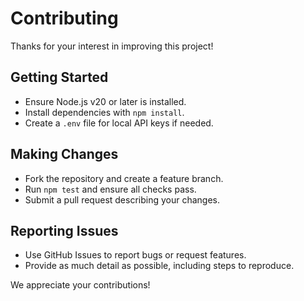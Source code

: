 # Contributing

Thanks for your interest in improving this project!

## Getting Started
- Ensure Node.js v20 or later is installed.
- Install dependencies with `npm install`.
- Create a `.env` file for local API keys if needed.

## Making Changes
- Fork the repository and create a feature branch.
- Run `npm test` and ensure all checks pass.
- Submit a pull request describing your changes.

## Reporting Issues
- Use GitHub Issues to report bugs or request features.
- Provide as much detail as possible, including steps to reproduce.

We appreciate your contributions!
